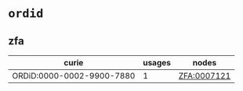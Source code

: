 # `ordid`

## zfa

| curie                     |   usages | nodes                                                     |
|---------------------------|----------|-----------------------------------------------------------|
| ORDiD:0000-0002-9900-7880 |        1 | [ZFA:0007121](http://purl.obolibrary.org/obo/ZFA_0007121) |

